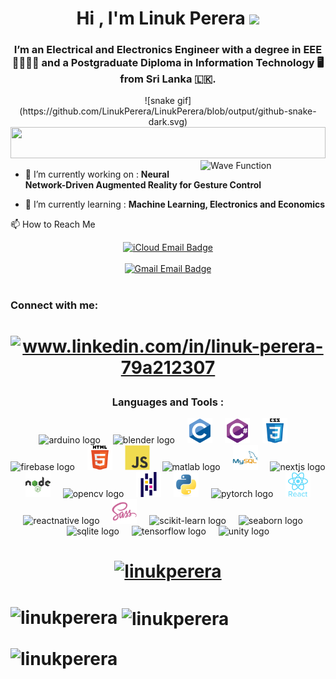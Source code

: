 
<h1 align="center"><b>Hi , I'm Linuk Perera </b><img src="https://media.giphy.com/media/hvRJCLFzcasrR4ia7z/giphy.gif" width="35"></h1>



<h3 align="center">I’m an Electrical and Electronics Engineer with a degree in EEE 👨‍🔧🔌💡 and a Postgraduate Diploma in Information Technology 🖥️ from Sri Lanka 🇱🇰.</h3>

<div align="center">
![snake gif](https://github.com/LinukPerera/LinukPerera/blob/output/github-snake-dark.svg)
</div>

<img height="50" src="https://i.pinimg.com/originals/c8/61/75/c8617584f5180a47f90de9004ed7afed.gif" width="100%" />


<img align="right" alt="Wave Function" width="200" src="https://64.media.tumblr.com/bfe7c612f57222270e8ee775f32c34f4/tumblr_o8x43xEHcP1rpco88o1_540.gif"/>


- 🔭 I’m currently working on : **Neural Network-Driven Augmented Reality for Gesture Control**

- 🌱 I’m currently learning : **Machine Learning, Electronics and Economics**



📫 How to Reach Me
<div align="center"> <a href="mailto:linukperera@icloud.com"> <img src="https://img.shields.io/badge/linukperera@icloud.com-000000?style=for-the-badge&logo=apple&logoColor=white" alt="iCloud Email Badge" /> </a> <br/><br/> <a href="mailto:linukperera402@gmail.com"> <img src="https://img.shields.io/badge/linukperera402@gmail.com-EA4335?style=for-the-badge&logo=gmail&logoColor=white" alt="Gmail Email Badge" /> </a> </div>

<h1 align="center> </h1>
<h3 align="center> </h3>
<h3 align="left">Connect with me:</h3>

<p> </p>
<h1 align="center> </h1>
<p align="center> </p>

<p align="center">
<a href="https://linkedin.com/in/www.linkedin.com/in/linuk-perera-79a212307" target="blank"><img align="center" src="https://raw.githubusercontent.com/rahuldkjain/github-profile-readme-generator/master/src/images/icons/Social/linked-in-alt.svg" alt="www.linkedin.com/in/linuk-perera-79a212307" height="30" width="40" /></a>
</p>

<h3 align="center">Languages and Tools :</h3>
<div align="center">
  <img src="https://cdn.worldvectorlogo.com/logos/arduino-1.svg" height="40" alt="arduino logo" />
  <img width="12" />
  <img src="https://download.blender.org/branding/community/blender_community_badge_white.svg" height="40" alt="blender logo" />
  <img width="12" />
  <img src="https://raw.githubusercontent.com/devicons/devicon/master/icons/c/c-original.svg" height="40" alt="c logo" />
  <img width="12" />
  <img src="https://raw.githubusercontent.com/devicons/devicon/master/icons/csharp/csharp-original.svg" height="40" alt="csharp logo" />
  <img width="12" />
  <img src="https://raw.githubusercontent.com/devicons/devicon/master/icons/css3/css3-original-wordmark.svg" height="40" alt="css3 logo" />
  <img width="12" />
  <img src="https://www.vectorlogo.zone/logos/firebase/firebase-icon.svg" height="40" alt="firebase logo" />
  <img width="12" />
  <img src="https://raw.githubusercontent.com/devicons/devicon/master/icons/html5/html5-original-wordmark.svg" height="40" alt="html5 logo" />
  <img width="12" />
  <img src="https://raw.githubusercontent.com/devicons/devicon/master/icons/javascript/javascript-original.svg" height="40" alt="javascript logo" />
  <img width="12" />
  <img src="https://upload.wikimedia.org/wikipedia/commons/2/21/Matlab_Logo.png" height="40" alt="matlab logo" />
  <img width="12" />
  <img src="https://raw.githubusercontent.com/devicons/devicon/master/icons/mysql/mysql-original-wordmark.svg" height="40" alt="mysql logo" />
  <img width="12" />
  <img src="https://cdn.worldvectorlogo.com/logos/nextjs-2.svg" height="40" alt="nextjs logo" />
  <img width="12" />
  <img src="https://raw.githubusercontent.com/devicons/devicon/master/icons/nodejs/nodejs-original-wordmark.svg" height="40" alt="nodejs logo" />
  <img width="12" />
  <img src="https://www.vectorlogo.zone/logos/opencv/opencv-icon.svg" height="40" alt="opencv logo" />
  <img width="12" />
  <img src="https://raw.githubusercontent.com/devicons/devicon/2ae2a900d2f041da66e950e4d48052658d850630/icons/pandas/pandas-original.svg" height="40" alt="pandas logo" />
  <img width="12" />
  <img src="https://raw.githubusercontent.com/devicons/devicon/master/icons/python/python-original.svg" height="40" alt="python logo" />
  <img width="12" />
  <img src="https://www.vectorlogo.zone/logos/pytorch/pytorch-icon.svg" height="40" alt="pytorch logo" />
  <img width="12" />
  <img src="https://raw.githubusercontent.com/devicons/devicon/master/icons/react/react-original-wordmark.svg" height="40" alt="react logo" />
  <img width="12" />
  <img src="https://reactnative.dev/img/header_logo.svg" height="40" alt="reactnative logo" />
  <img width="12" />
  <img src="https://raw.githubusercontent.com/devicons/devicon/master/icons/sass/sass-original.svg" height="40" alt="sass logo" />
  <img width="12" />
  <img src="https://upload.wikimedia.org/wikipedia/commons/0/05/Scikit_learn_logo_small.svg" height="40" alt="scikit-learn logo" />
  <img width="12" />
  <img src="https://seaborn.pydata.org/_images/logo-mark-lightbg.svg" height="40" alt="seaborn logo" />
  <img width="12" />
  <img src="https://www.vectorlogo.zone/logos/sqlite/sqlite-icon.svg" height="40" alt="sqlite logo" />
  <img width="12" />
  <img src="https://www.vectorlogo.zone/logos/tensorflow/tensorflow-icon.svg" height="40" alt="tensorflow logo" />
  <img width="12" />
  <img src="https://www.vectorlogo.zone/logos/unity3d/unity3d-icon.svg" height="40" alt="unity logo" />
</div>


<p> </p>
<h1 align="center> </h1>
<p align="center> </p>

<p> </p>
<h1 align="center> </h1>
<p align="center> </p>

<p align="center"> <a href="https://github.com/ryo-ma/github-profile-trophy"><img src="https://github-profile-trophy.vercel.app/?username=linukperera" alt="linukperera" /></a> </p>


<p> </p>
<h1 align="center> </h1>
<p align="center> </p>




<p><img align="left" src="https://github-readme-stats.vercel.app/api/top-langs?username=linukperera&show_icons=true&locale=en&layout=compact" alt="linukperera" /></p>

<p>&nbsp;<img align="center" src="https://github-readme-stats.vercel.app/api?username=linukperera&show_icons=true&locale=en" alt="linukperera" /></p>

<p><img align="center" src="https://github-readme-streak-stats.herokuapp.com/?user=linukperera&" alt="linukperera" /></p>


